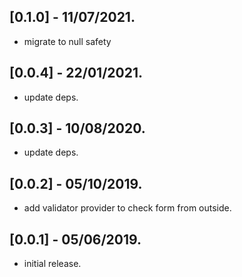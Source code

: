 ## [0.1.0] - 11/07/2021.

* migrate to null safety

## [0.0.4] - 22/01/2021.

* update deps.

## [0.0.3] - 10/08/2020.

* update deps.

## [0.0.2] - 05/10/2019.

* add validator provider to check form from outside.

## [0.0.1] - 05/06/2019.

* initial release.
